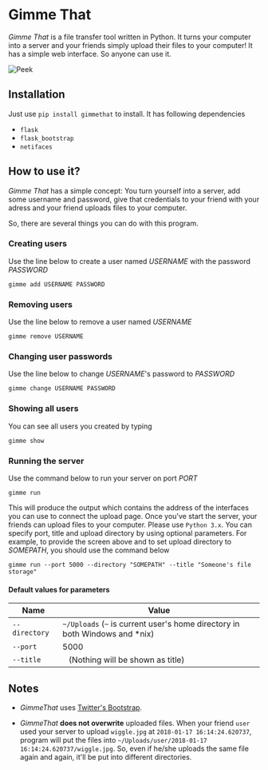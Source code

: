 ﻿# Gimme That

_Gimme That_ is a file transfer tool written in Python. It turns your computer into a server and your friends simply upload their files to your computer! It has a simple web interface. So anyone can use it.

![Peek](https://user-images.githubusercontent.com/4905664/34677327-d15db8ee-f4a0-11e7-898b-a6e01049dba6.gif)


## Installation

Just use `pip install gimmethat` to install. 
It has following dependencies

- `flask`
- `flask_bootstrap`
- `netifaces`

## How to use it?

_Gimme That_ has a simple concept: You turn yourself into a server, add some username and password, give that credentials to your friend with your adress and your friend uploads files to your computer.

So, there are several things you can do with this program.

### Creating users

Use the line below to create a user named *USERNAME* with the password *PASSWORD*

`gimme add USERNAME PASSWORD`


### Removing users

Use the line below to remove a user named *USERNAME*

`gimme remove USERNAME`


### Changing user passwords

Use the line below to change *USERNAME*'s password to *PASSWORD*

`gimme change USERNAME PASSWORD`

### Showing all users

You can see all users you created by typing

`gimme show`

### Running the server

Use the command below to run your server on port *PORT*

`gimme run`

This will produce the output which contains the address of the interfaces you can use to connect the upload page. 
Once you've start the server, your friends can upload files to your computer. Please use `Python 3.x`.
You can specify port, title and upload directory by using optional parameters.
For example, to provide the screen above and to set upload directory to *SOMEPATH*, you should use the command below

`gimme run --port 5000 --directory "SOMEPATH" --title "Someone's file storage"`

#### Default values for parameters

| Name | Value |
|------|-------|
| `--directory` | `~/Uploads` (`~` is current user's home directory in both Windows and *nix) |
| `--port` | 5000 |
| `--title` | ` ` (Nothing will be shown as title) | 

## Notes

- *GimmeThat* uses [Twitter's Bootstrap](https://getbootstrap.com/).

- *GimmeThat* **does not overwrite** uploaded files. When your friend `user` used your server to upload `wiggle.jpg` at `2018-01-17 16:14:24.620737`, program will put the files into `~/Uploads/user/2018-01-17 16:14:24.620737/wiggle.jpg`. So, even if he/she uploads the same file again and again, it'll be put into different directories.
